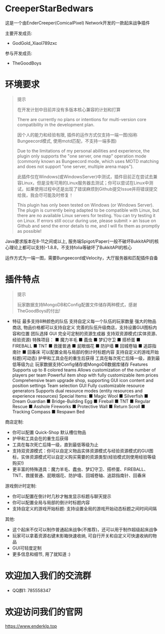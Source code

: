 # CreeperStarBedwars

这是一个由EnderCreeper(ComicalPixel) Network开发的一款起床战争插件

主要开发成员:

- GodGold_Xiaol789zxc

参与开发成员:

- TheGoodBoys


# 环境要求

> 提示
> 
> 在开发计划中目前并没有多版本核心兼容的计划和打算
>
> There are currently no plans or intentions for multi-version core compatibility in the development plan.
> 
> 因个人的能力和经验有限, 插件的运作方式仅支持一端一图(俗称Bungeecord模式, 使用motd匹配，不支持一端多图)
> 
> Due to the limitations of my personal abilities and experience, the plugin only supports the "one server, one map" operation mode (commonly known as Bungeecord mode, which uses MOTD matching and does not support "one server, multiple arena maps").
> 
> 此插件仅在Windows(或WindowsServer)中测试，插件目前正在尝试去兼容Linux，但是没有可用的Linux服务器去测试；你可以尝试在Linux中测试，如果使用过程中还是出现了错误麻烦到Github提交Issue并将错误提交给我，我会尽可能及时修复！
> 
> This plugin has only been tested on Windows (or Windows Server). The plugin is currently being adapted to be compatible with Linux, but there are no available Linux servers for testing. You can try testing it on Linux. If errors still occur during use, please submit > an Issue on Github and send the error details to me, and I will fix them as promptly as possible!

Java要求版本在8-11之间或以上, 服务端Spigot/Paper(一般不破坏BukkitAPI的核心理论上都可以支持)-1.8.8，不支持folia等破坏了BukkitAPI的核心

运作方式为一端一图，需要Bungeecord或Velocity，大厅服务器和匹配插件自备

# 插件特点

> 提示
> 
> 玩家数据支持MongoDB和Config配置文件储存两种模式，感谢TheGoodBoys的付出!

- 特征
最多支持8种颜色的队伍
支持自定义每一个队伍的玩家数量
强大的物品商店, 物品价格都可以支持自定义
完善的队伍升级商店，支持设置GUI图标内容和位置
团队选择 GUI
完全可定制的资源生成器
支持双资源模式(实体资源、经验资源)
特殊项目：
■ 魔力羊毛
■ 蠹虫
■ 梦幻守卫
■ 搭桥蛋
■ FIREBALL
■ TNT
■ 救援普通
■ 屁眼烟花
■ 防护墙
■ 回城卷轴
■ 追踪指南针
■ 回春床
可以配置全局与局部的倒计时标题内容
支持自定义的游戏开始标题(可动态)
护甲和工具会在的重生后获得
工具在每次死亡后降一级，直到最低等级为止
玩家数据支持Config储存或MongoDB数据库储存
Features
Supports up to 8 colored teams
Allows customization of the number of players per team
Powerful item shop with fully customizable item prices
Comprehensive team upgrade shop, supporting GUI icon content and position settings
Team selection GUI
Fully customizable resource generators
Supports dual resource modes (entity resources and experience resources)
Special Items:
■ Magic Wool
■ Silverfish
■ Dream Guardian
■ Bridge-Building Egg
■ Fireball
■ TNT
■ Regular Rescue
■ Asshole Fireworks
■ Protective Wall
■ Return Scroll
■ Tracking Compass
■ Respawn Bed

商店定制:
- 你可以配置 Quick-Shop 默认槽位物品
- 护甲和工具会在的重生后获得
- 工具在每次死亡后降一级，直到最低等级为止
- 支持双资源模式：你可以自定义物品实体资源模式与经验资源模式的GUI图标，实体资源模式可以自定义购买需要的资源类型(经验模式则使用经验等级购买!)
- 更丰富的特殊道具：魔力羊毛、蠹虫、梦幻守卫、搭桥蛋、FIREBALL、TNT、救援普通、屁眼烟花、防护墙、回城卷轴、追踪指南针、回春床

游戏倒计时定制:
- 你可以配置在倒计时几秒才触发显示标题与聊天提示
- 你可以配置全局与局部的倒计时标题内容
- 支持自定义的游戏开始标题: 支持设置全局的游戏开始动态标题之间时间间隔

其他:
- 这个起床不仅可以制作普通起床战争(不推荐)，还可以用于制作超级起床战争
- 玩家可以拿着资源右键末影箱快速收纳, 可自行开关和自定义可快速收纳的物品
- GUI可轻度定制
- 更多信息和细节, 用了就知道 :)

# 欢迎加入我们的交流群
- QQ群1: 785558347

# 欢迎访问我们的官网
https://www.enderklp.top
